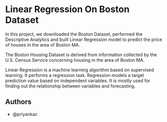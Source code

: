 
# Linear Regression On Boston Dataset

In this project, we downloaded the Boston Dataset, performed the Descriptive Analytics and built Linear Regression model to predict the price of houses in the area of Boston MA.

The Boston Housing Dataset is derived from information collected by the U.S. Census Service concerning housing in the area of Boston MA. 

Linear Regression is a machine learning algorithm based on supervised learning. It performs a regression task. Regression models a target prediction value based on independent variables. It is mostly used for finding out the relationship between variables and forecasting.


## Authors

- @priyankac

